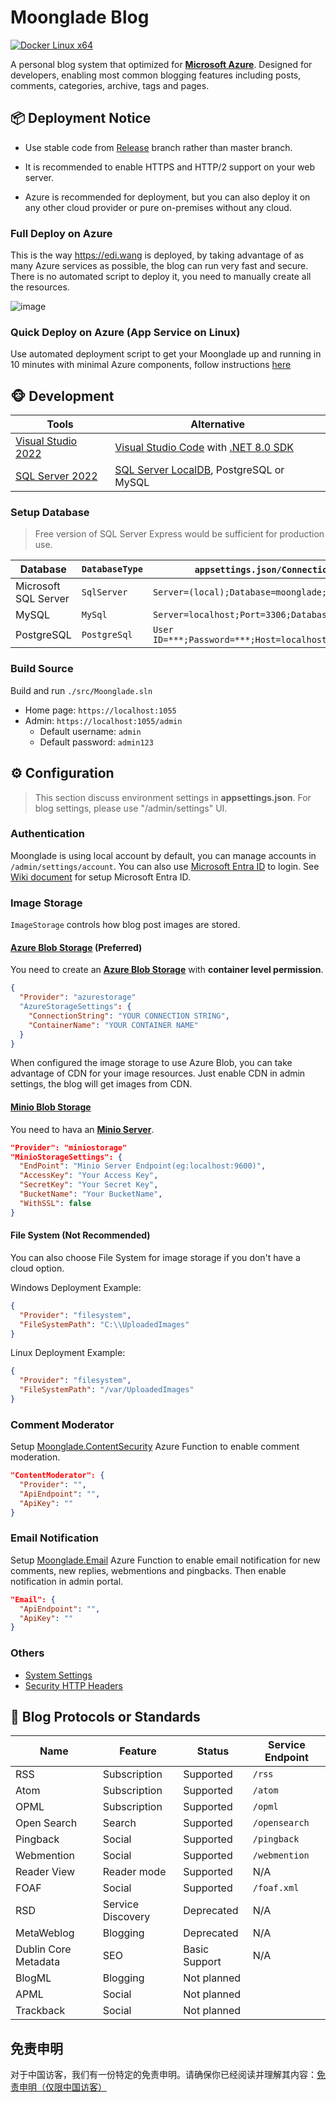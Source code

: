 # Moonglade Blog

[![Docker Linux x64](https://github.com/EdiWang/Moonglade/actions/workflows/docker.yml/badge.svg)](https://github.com/EdiWang/Moonglade/actions/workflows/docker.yml)

A personal blog system that optimized for [**Microsoft Azure**](https://azure.microsoft.com/en-us/). Designed for developers, enabling most common blogging features including posts, comments, categories, archive, tags and pages.

## 📦 Deployment Notice

- Use stable code from [Release](https://github.com/EdiWang/Moonglade/releases) branch rather than master branch.

- It is recommended to enable HTTPS and HTTP/2 support on your web server.

- Azure is recommended for deployment, but you can also deploy it on any other cloud provider or pure on-premises without any cloud.

### Full Deploy on Azure

This is the way https://edi.wang is deployed, by taking advantage of as many Azure services as possible, the blog can run very fast and secure. There is no automated script to deploy it, you need to manually create all the resources.

![image](https://cdn.edi.wang/web-assets/ediwang-azure-arch-visio-nov2022.png)

### Quick Deploy on Azure (App Service on Linux)

Use automated deployment script to get your Moonglade up and running in 10 minutes with minimal Azure components, follow instructions [here](https://github.com/EdiWang/Moonglade/wiki/Quick-Deploy-on-Azure)

## 🐵 Development

Tools | Alternative
--- | ---
[Visual Studio 2022](https://visualstudio.microsoft.com/) | [Visual Studio Code](https://code.visualstudio.com/) with [.NET 8.0 SDK](http://dot.net)
[SQL Server 2022](https://www.microsoft.com/en-us/sql-server/sql-server-2022) | [SQL Server LocalDB](https://learn.microsoft.com/en-us/sql/database-engine/configure-windows/sql-server-express-localdb?view=sql-server-ver16&WT.mc_id=AZ-MVP-5002809), PostgreSQL or MySQL 

### Setup Database

> Free version of SQL Server Express would be sufficient for production use.

Database | `DatabaseType` | `appsettings.json/ConnectionStrings/MoongladeDatabase` Example
--- | --- | ---
Microsoft SQL Server | `SqlServer` | `Server=(local);Database=moonglade;Trusted_Connection=True;`
MySQL | `MySql` | `Server=localhost;Port=3306;Database=moonglade;Uid=root;Pwd=***;`
PostgreSQL | `PostgreSql` | `User ID=***;Password=***;Host=localhost;Port=5432;Database=moonglade;Pooling=true;`

### Build Source

Build and run `./src/Moonglade.sln`
- Home page: `https://localhost:1055`
- Admin: `https://localhost:1055/admin`
  - Default username: `admin`
  - Default password: `admin123`

## ⚙ Configuration

> This section discuss environment settings in **appsettings.json**. For blog settings, please use "/admin/settings" UI.

### Authentication

Moonglade is using local account by default, you can manage accounts in `/admin/settings/account`. You can also use  [Microsoft Entra ID](https://azure.microsoft.com/en-us/services/active-directory/) to login. See [Wiki document](https://github.com/EdiWang/Moonglade/wiki/Use-Microsoft-Entra-ID-Authentication) for setup Microsoft Entra ID.

### Image Storage
`ImageStorage` controls how blog post images are stored.

#### [Azure Blob Storage](https://azure.microsoft.com/en-us/services/storage/blobs/) (Preferred)

You need to create an [**Azure Blob Storage**](https://azure.microsoft.com/en-us/services/storage/blobs/) with **container level permission**. 

```json
{
  "Provider": "azurestorage"
  "AzureStorageSettings": {
    "ConnectionString": "YOUR CONNECTION STRING",
    "ContainerName": "YOUR CONTAINER NAME"
  }
}
```

When configured the image storage to use Azure Blob, you can take advantage of CDN for your image resources. Just enable CDN in admin settings, the blog will get images from CDN.

#### [Minio Blob Storage](https://min.io/)

You need to hava an [**Minio Server**](https://docs.min.io/). 

```json
"Provider": "miniostorage"
"MinioStorageSettings": {
  "EndPoint": "Minio Server Endpoint(eg:localhost:9600)",
  "AccessKey": "Your Access Key",
  "SecretKey": "Your Secret Key",
  "BucketName": "Your BucketName",
  "WithSSL": false
}
```

#### File System (Not Recommended)

You can also choose File System for image storage if you don't have a cloud option.

Windows Deployment Example:

```json
{
  "Provider": "filesystem",
  "FileSystemPath": "C:\\UploadedImages"
}
```

Linux Deployment Example:

```json
{
  "Provider": "filesystem",
  "FileSystemPath": "/var/UploadedImages"
}
```

### Comment Moderator

Setup [Moonglade.ContentSecurity](https://github.com/EdiWang/Moonglade.ContentSecurity)  Azure Function to enable comment moderation.

```json
"ContentModerator": {
  "Provider": "",
  "ApiEndpoint": "",
  "ApiKey": ""
}
```

### Email Notification

Setup [Moonglade.Email](https://github.com/EdiWang/Moonglade.Email) Azure Function to enable email notification for new comments, new replies, webmentions and pingbacks. Then enable notification in admin portal.

```json
"Email": {
  "ApiEndpoint": "",
  "ApiKey": ""
}
```

### Others

- [System Settings](https://github.com/EdiWang/Moonglade/wiki/System-Settings)
- [Security HTTP Headers](https://github.com/EdiWang/Moonglade/wiki/Security-Headers)

## 🎉 Blog Protocols or Standards

Name | Feature | Status | Service Endpoint
--- | --- | --- | ---
RSS | Subscription | Supported | `/rss`
Atom | Subscription | Supported | `/atom`
OPML | Subscription | Supported | `/opml`
Open Search | Search | Supported | `/opensearch`
Pingback | Social | Supported | `/pingback`
Webmention | Social | Supported | `/webmention`
Reader View | Reader mode | Supported | N/A
FOAF | Social | Supported | `/foaf.xml`
RSD | Service Discovery | Deprecated | N/A
MetaWeblog | Blogging | Deprecated | N/A
Dublin Core Metadata | SEO | Basic Support | N/A
BlogML | Blogging | Not planned | 
APML | Social | Not planned | 
Trackback | Social | Not planned |

## 免责申明

对于中国访客，我们有一份特定的免责申明。请确保你已经阅读并理解其内容：[免责申明（仅限中国访客）](./DISCLAIMER_CN.md)
